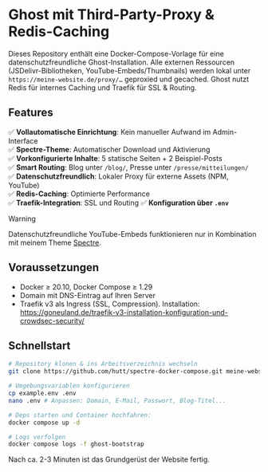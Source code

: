 # Ghost mit Third-Party-Proxy & Redis-Caching

Dieses Repository enthält eine Docker-Compose-Vorlage für eine datenschutzfreundliche Ghost-Installation. Alle externen Ressourcen (JSDelivr-Bibliotheken, YouTube-Embeds/Thumbnails) werden lokal unter `https://meine-website.de/proxy/…` geproxied und gecached. Ghost nutzt Redis für internes Caching und Traefik für SSL & Routing. 

## Features

✅ **Vollautomatische Einrichtung**: Kein manueller Aufwand im Admin-Interface  
✅ **Spectre-Theme**: Automatischer Download und Aktivierung  
✅ **Vorkonfigurierte Inhalte**: 5 statische Seiten + 2 Beispiel-Posts  
✅ **Smart Routing**: Blog unter `/blog/`, Presse unter `/presse/mitteilungen/`  
✅ **Datenschutzfreundlich**: Lokaler Proxy für externe Assets (NPM, YouTube)  
✅ **Redis-Caching**: Optimierte Performance  
✅ **Traefik-Integration**: SSL und Routing
✅ **Konfiguration über `.env`**

> [!WARNING]
> Datenschutzfreundliche YouTube-Embeds funktionieren nur in Kombination mit meinem Theme [Spectre](https://github.com/hutt/spectre/blob/main/README.de.md#datenschutzfreundliche-youtube-video-einbettungen).

## Voraussetzungen

- Docker ≥ 20.10, Docker Compose ≥ 1.29  
- Domain mit DNS-Eintrag auf Ihren Server  
- Traefik v3 als Ingress (SSL, Compression). Installation:  
  https://goneuland.de/traefik-v3-installation-konfiguration-und-crowdsec-security/

## Schnellstart

```bash
# Repository klonen & ins Arbeitsverzeichnis wechseln
git clone https://github.com/hutt/spectre-docker-compose.git meine-website.de && cd meine-website.de

# Umgebungsvariablen konfigurieren
cp example.env .env
nano .env # Anpassen: Domain, E-Mail, Passwort, Blog-Titel...

# Deps starten und Container hochfahren:
docker compose up -d

# Logs verfolgen
docker compose logs -f ghost-bootstrap
```

Nach ca. 2-3 Minuten ist das Grundgerüst der Website fertig.
